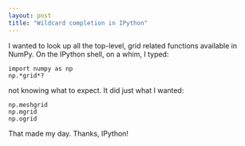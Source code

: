 ```yaml
---
layout: post
title: "Wildcard completion in IPython"
---
```


I wanted to look up
all the top-level, grid related functions
available in NumPy.
On the IPython shell,
on a whim,
I typed:

    import numpy as np
    np.*grid*?

not knowing what to expect.
It did just what I wanted:

    np.meshgrid
    np.mgrid
    np.ogrid

That made my day.
Thanks, IPython!
